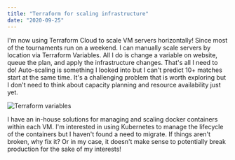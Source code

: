 ```yaml
---
title: "Terraform for scaling infrastructure"
date: "2020-09-25"
---
```


I'm now using Terraform Cloud to scale VM servers horizontally! Since most of the tournaments run on a weekend. I can manually scale servers by location via Terraform Variables. All I do is change a variable on website, queue the plan, and apply the infrastructure changes. That's all I need to do! Auto-scaling is something I looked into but I can't predict 10+ matches start at the same time. It's a challenging problem that is worth exploring but I don't need to think about capacity planning and resource availability just yet.

![Terraform variables](/images/2020/terraform.png "Terraform variables")

I have an in-house solutions for managing and scaling docker containers within each VM. I'm interested in using Kubernetes to manage the lifecycle of the containers but I haven't found a need to migrate. If things aren't broken, why fix it? Or in my case, it doesn't make sense to potentially break production for the sake of my interests!